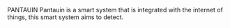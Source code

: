 PANTAUIN
Pantauin is a smart system that is integrated with the internet of things, this smart system aims to detect.
